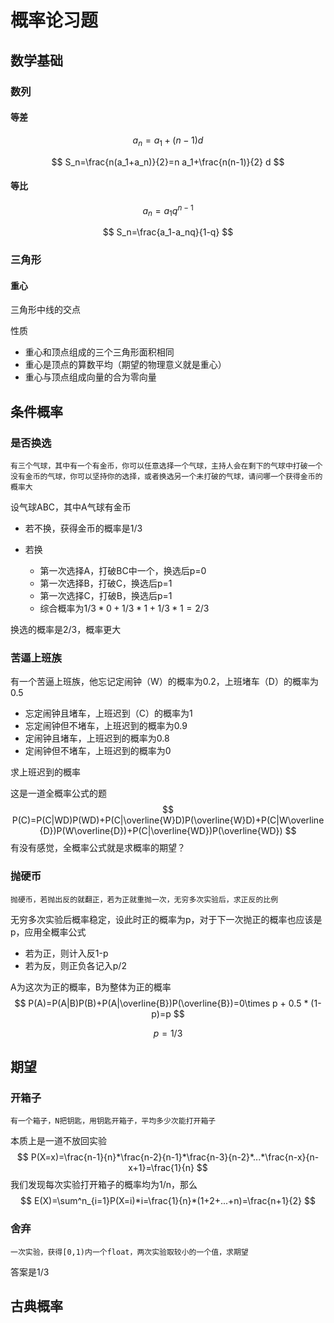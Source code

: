 # 概率论习题

## 数学基础

### 数列

#### 等差

$$
a_n=a_1+(n-1)d
$$

$$
S_n=\frac{n(a_1+a_n)}{2}=n a_1+\frac{n(n-1)}{2} d
$$

#### 等比

$$
a_n = a_1q^{n-1}
$$

$$
S_n=\frac{a_1-a_nq}{1-q}
$$

### 三角形

#### 重心

三角形中线的交点

性质

- 重心和顶点组成的三个三角形面积相同
- 重心是顶点的算数平均（期望的物理意义就是重心）
- 重心与顶点组成向量的合为零向量

## 条件概率

### 是否换选

```
有三个气球，其中有一个有金币，你可以任意选择一个气球，主持人会在剩下的气球中打破一个没有金币的气球，你可以坚持你的选择，或者换选另一个未打破的气球，请问哪一个获得金币的概率大
```

设气球ABC，其中A气球有金币

- 若不换，获得金币的概率是$1/3$

- 若换
  - 第一次选择A，打破BC中一个，换选后p=0
  - 第一次选择B，打破C，换选后p=1
  - 第一次选择C，打破B，换选后p=1
  - 综合概率为$1/3 * 0 + 1/3 * 1 + 1/3 * 1=2/3$

换选的概率是$2/3$，概率更大

### 苦逼上班族

有一个苦逼上班族，他忘记定闹钟（W）的概率为0.2，上班堵车（D）的概率为0.5

- 忘定闹钟且堵车，上班迟到（C）的概率为1
- 忘定闹钟但不堵车，上班迟到的概率为0.9
- 定闹钟且堵车，上班迟到的概率为0.8
- 定闹钟但不堵车，上班迟到的概率为0

求上班迟到的概率

这是一道全概率公式的题
$$
P(C)=P(C|WD)P(WD)+P(C|\overline{W}D)P(\overline{W}D)+P(C|W\overline{D})P(W\overline{D})+P(C|\overline{WD})P(\overline{WD})
$$
有没有感觉，全概率公式就是求概率的期望？

### 抛硬币

```
抛硬币，若抛出反的就翻正，若为正就重抛一次，无穷多次实验后，求正反的比例
```

无穷多次实验后概率稳定，设此时正的概率为p，对于下一次抛正的概率也应该是p，应用全概率公式

- 若为正，则计入反1-p
- 若为反，则正负各记入p/2

A为这次为正的概率，B为整体为正的概率
$$
P(A)=P(A|B)P(B)+P(A|\overline{B})P(\overline{B})=0\times p + 0.5 * (1-p)=p
$$

$$
p=1/3
$$



## 期望

### 开箱子

```
有一个箱子，N把钥匙，用钥匙开箱子，平均多少次能打开箱子
```

本质上是一道不放回实验
$$
P(X=x)=\frac{n-1}{n}*\frac{n-2}{n-1}*\frac{n-3}{n-2}*...*\frac{n-x}{n-x+1}=\frac{1}{n}
$$
我们发现每次实验打开箱子的概率均为1/n，那么
$$
E(X)=\sum^n_{i=1}P(X=i)*i=\frac{1}{n}*(1+2+...+n)=\frac{n+1}{2}
$$

### 舍弃

```
一次实验，获得[0,1)内一个float，两次实验取较小的一个值，求期望
```

答案是1/3

## 古典概率













